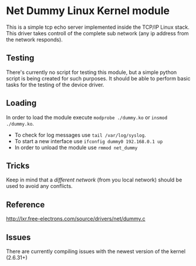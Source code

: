 # Net Dummy Linux Kernel module

This is a simple tcp echo server implemented inside the TCP/IP Linux stack.
This driver takes controll of the complete sub network (any ip address from the network responds).

## Testing

There's currently no script for testing this module, but a simple python script is being created for such purposes.
It should be able to perform basic tasks for the testing of the device driver.

## Loading

In order to load the module execute `modprobe ./dummy.ko` or `insmod ./dummy.ko`.

* To check for log messages use `tail /var/log/syslog`.
* To start a new interface use `ifconfig dummy0 192.168.0.1 up`
* In order to unload the module use `rmmod net_dummy`

## Tricks

Keep in mind that a *different network* (from you local network) should be used to avoid any conflicts.

## Reference

http://lxr.free-electrons.com/source/drivers/net/dummy.c

## Issues

There are currently compiling issues with the newest version of the kernel (2.6.31+)